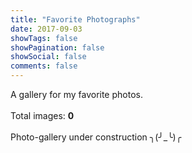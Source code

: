 ```yaml
---
title: "Favorite Photographs"
date: 2017-09-03
showTags: false
showPagination: false
showSocial: false
comments: false
---
```


<p class='light-font'>
A gallery for my favorite photos.
<br/>
<br/>
Total images: <strong id='total-images'>0</strong>
<br/>
<br/>
Photo-gallery under construction ╮(╯_╰)╭
</p>
<div id='photo-gallery'></div>
<!-- <script src="/js/photo-gallery/app.js"></script> -->